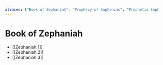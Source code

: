 ```yaml
---
aliases: ["Book of Zephaniah", "Prophecy of Sophonias", "Prophetia Sophoniae", "Tzefaniah", "Zephaniah", "Σοφονίας", "צפניה"]
---
```



# Book of Zephaniah
- [[Zephaniah 1]]
- [[Zephaniah 2]]
- [[Zephaniah 3]]

